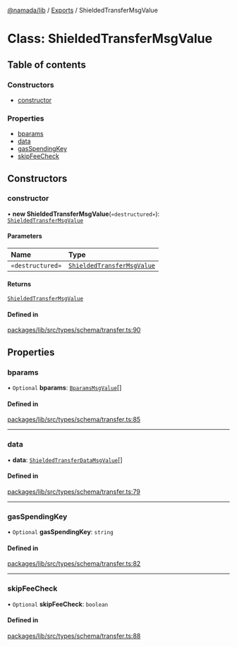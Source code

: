 [@namada/lib](../README.md) / [Exports](../modules.md) / ShieldedTransferMsgValue

# Class: ShieldedTransferMsgValue

## Table of contents

### Constructors

- [constructor](ShieldedTransferMsgValue.md#constructor)

### Properties

- [bparams](ShieldedTransferMsgValue.md#bparams)
- [data](ShieldedTransferMsgValue.md#data)
- [gasSpendingKey](ShieldedTransferMsgValue.md#gasspendingkey)
- [skipFeeCheck](ShieldedTransferMsgValue.md#skipfeecheck)

## Constructors

### constructor

• **new ShieldedTransferMsgValue**(`«destructured»`): [`ShieldedTransferMsgValue`](ShieldedTransferMsgValue.md)

#### Parameters

| Name | Type |
| :------ | :------ |
| `«destructured»` | [`ShieldedTransferMsgValue`](ShieldedTransferMsgValue.md) |

#### Returns

[`ShieldedTransferMsgValue`](ShieldedTransferMsgValue.md)

#### Defined in

[packages/lib/src/types/schema/transfer.ts:90](https://github.com/namada-net/namada-sdkjs/blob/486c99748287d465c971045c4ea76d959898b452/packages/lib/src/types/schema/transfer.ts#L90)

## Properties

### bparams

• `Optional` **bparams**: [`BparamsMsgValue`](BparamsMsgValue.md)[]

#### Defined in

[packages/lib/src/types/schema/transfer.ts:85](https://github.com/namada-net/namada-sdkjs/blob/486c99748287d465c971045c4ea76d959898b452/packages/lib/src/types/schema/transfer.ts#L85)

___

### data

• **data**: [`ShieldedTransferDataMsgValue`](ShieldedTransferDataMsgValue.md)[]

#### Defined in

[packages/lib/src/types/schema/transfer.ts:79](https://github.com/namada-net/namada-sdkjs/blob/486c99748287d465c971045c4ea76d959898b452/packages/lib/src/types/schema/transfer.ts#L79)

___

### gasSpendingKey

• `Optional` **gasSpendingKey**: `string`

#### Defined in

[packages/lib/src/types/schema/transfer.ts:82](https://github.com/namada-net/namada-sdkjs/blob/486c99748287d465c971045c4ea76d959898b452/packages/lib/src/types/schema/transfer.ts#L82)

___

### skipFeeCheck

• `Optional` **skipFeeCheck**: `boolean`

#### Defined in

[packages/lib/src/types/schema/transfer.ts:88](https://github.com/namada-net/namada-sdkjs/blob/486c99748287d465c971045c4ea76d959898b452/packages/lib/src/types/schema/transfer.ts#L88)
